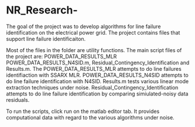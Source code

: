 # NR_Research-

The goal of the project was to develop algorithms for line failure identification on the electrical power grid. The project contains files that support line failure identificaiton. 

Most of the files in the folder are utility functions. The main script files of the project are: POWER_DATA_RESULTS_MLR
POWER_DATA_RESULTS_N4SID.m, Residual_Contingency_Identification and Results.m. The POWER_DATA_RESULTS_MLR attempts to do line failures identifiaction with SSARX MLR. POWER_DATA_RESULTS_N4SID attempts to do line failure identification with N4SID. Results.m tests various linear mode extraction techniques under noise. Residual_Contingency_Identification attempts to do line failure identification by comparing simiulated-noisy data residuals. 

To run the scripts, click run on the matlab editor tab. It provides computational data with regard to the various algorithms under noise. 
